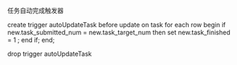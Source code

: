 任务自动完成触发器

create  trigger autoUpdateTask
before update on task
for each row
begin
	if new.task_submitted_num = new.task_target_num
	then set new.task_finished = 1 ;
	end if;
end;

drop trigger autoUpdateTask
